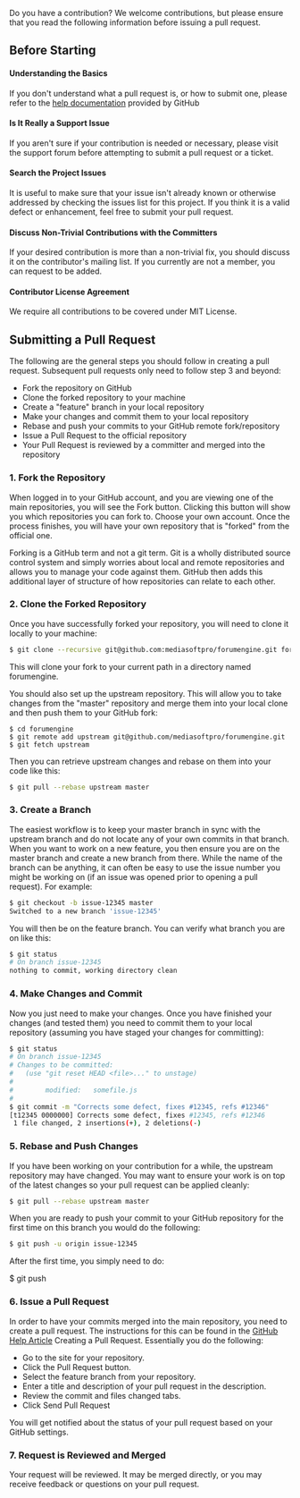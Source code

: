 Do you have a contribution? We welcome contributions, but please ensure that you read the following information before issuing a pull request.

## Before Starting

#### Understanding the Basics
If you don't understand what a pull request is, or how to submit one, please refer to the [help documentation](https://help.github.com/articles/about-pull-requests/ "help documentation") provided by GitHub

#### Is It Really a Support Issue

If you aren't sure if your contribution is needed or necessary, please visit the support forum before attempting to submit a pull request or a ticket.

#### Search the Project Issues
It is useful to make sure that your issue isn't already known or otherwise addressed by checking the issues list for this project. If you think it is a valid defect or enhancement, feel free to submit your pull request.

#### Discuss Non-Trivial Contributions with the Committers
If your desired contribution is more than a non-trivial fix, you should discuss it on the contributor's mailing list. If you currently are not a member, you can request to be added.

#### Contributor License Agreement
We require all contributions to be covered under MIT License.

## Submitting a Pull Request

The following are the general steps you should follow in creating a pull request. Subsequent pull requests only need to follow step 3 and beyond:
- Fork the repository on GitHub
- Clone the forked repository to your machine
- Create a "feature" branch in your local repository
- Make your changes and commit them to your local repository
- Rebase and push your commits to your GitHub remote fork/repository
- Issue a Pull Request to the official repository
- Your Pull Request is reviewed by a committer and merged into the repository

### 1. Fork the Repository
When logged in to your GitHub account, and you are viewing one of the main repositories, you will see the Fork button. Clicking this button will show you which repositories you can fork to. Choose your own account. Once the process finishes, you will have your own repository that is "forked" from the official one.

Forking is a GitHub term and not a git term. Git is a wholly distributed source control system and simply worries about local and remote repositories and allows you to manage your code against them. GitHub then adds this additional layer of structure of how repositories can relate to each other.

### 2. Clone the Forked Repository
Once you have successfully forked your repository, you will need to clone it locally to your machine:

```bash
$ git clone --recursive git@github.com:mediasoftpro/forumengine.git forumengine
```

This will clone your fork to your current path in a directory named forumengine.

You should also set up the upstream repository. This will allow you to take changes from the "master" repository and merge them into your local clone and then push them to your GitHub fork:

    $ cd forumengine
    $ git remote add upstream git@github.com/mediasoftpro/forumengine.git
    $ git fetch upstream


Then you can retrieve upstream changes and rebase on them into your code like this:

```bash
$ git pull --rebase upstream master
```

### 3. Create a Branch
The easiest workflow is to keep your master branch in sync with the upstream branch and do not locate any of your own commits in that branch. When you want to work on a new feature, you then ensure you are on the master branch and create a new branch from there. While the name of the branch can be anything, it can often be easy to use the issue number you might be working on (if an issue was opened prior to opening a pull request). For example:

```bash
$ git checkout -b issue-12345 master
Switched to a new branch 'issue-12345'
```
You will then be on the feature branch. You can verify what branch you are on like this:

```bash
$ git status
# On branch issue-12345
nothing to commit, working directory clean
```
### 4. Make Changes and Commit

Now you just need to make your changes. Once you have finished your changes (and tested them) you need to commit them to your local repository (assuming you have staged your changes for committing):

```bash
$ git status
# On branch issue-12345
# Changes to be committed:
#   (use "git reset HEAD <file>..." to unstage)
#
#        modified:   somefile.js
#
$ git commit -m "Corrects some defect, fixes #12345, refs #12346"
[t12345 0000000] Corrects some defect, fixes #12345, refs #12346
 1 file changed, 2 insertions(+), 2 deletions(-)
```

### 5. Rebase and Push Changes
If you have been working on your contribution for a while, the upstream repository may have changed. You may want to ensure your work is on top of the latest changes so your pull request can be applied cleanly:

```bash
$ git pull --rebase upstream master
```
When you are ready to push your commit to your GitHub repository for the first time on this branch you would do the following:

```bash
$ git push -u origin issue-12345
```
After the first time, you simply need to do:

$ git push

### 6. Issue a Pull Request

In order to have your commits merged into the main repository, you need to create a pull request. The instructions for this can be found in the [GitHub Help Article](https://help.github.com/articles/creating-a-pull-request "GitHub Help Article") Creating a Pull Request. Essentially you do the following:

- Go to the site for your repository.
- Click the Pull Request button.
- Select the feature branch from your repository.
- Enter a title and description of your pull request in the description.
- Review the commit and files changed tabs.
- Click Send Pull Request

You will get notified about the status of your pull request based on your GitHub settings.

### 7. Request is Reviewed and Merged
Your request will be reviewed. It may be merged directly, or you may receive feedback or questions on your pull request.
